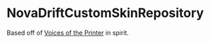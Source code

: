 # NovaDriftCustomSkinRepository
Based off of [Voices of the Printer](https://github.com/madrod228/voicesoftheprinter) in spirit. 




